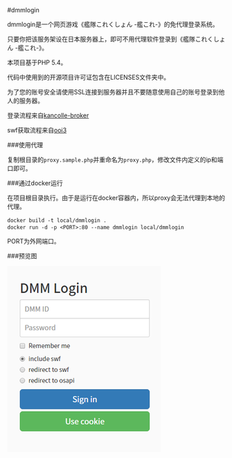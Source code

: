 #dmmlogin

dmmlogin是一个网页游戏《艦隊これくしょん -艦これ-》的免代理登录系统。

只要你把该服务架设在日本服务器上，即可不用代理软件登录到《艦隊これくしょん -艦これ-》。

本项目基于PHP 5.4。

代码中使用到的开源项目许可证包含在LICENSES文件夹中。

为了您的账号安全请使用SSL连接到服务器并且不要随意使用自己的账号登录到他人的服务器。

登录流程来自[kancolle-broker](https://github.com/phoenixlzx/kancolle-broker)

swf获取流程来自[ooi3](https://github.com/acgx/ooi3)

###使用代理

复制根目录的```proxy.sample.php```并重命名为```proxy.php```，修改文件内定义的ip和端口即可。

###通过docker运行

在项目根目录执行。由于是运行在docker容器内，所以proxy会无法代理到本地的代理。
```
docker build -t local/dmmlogin .
docker run -d -p <PORT>:80 --name dmmlogin local/dmmlogin
```
PORT为外网端口。

###预览图

![preview](https://raw.githubusercontent.com/slime7/dmmlogin/master/asset/img/preview.png)
